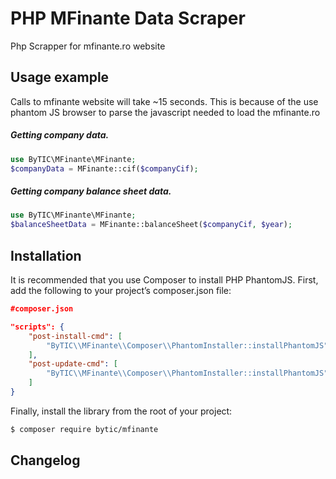 PHP MFinante Data Scraper
=============
Php Scrapper for mfinante.ro website

## Usage example
Calls to mfinante website will take ~15 seconds. 
This is because of the use phantom JS browser to parse the javascript 
needed to load the mfinante.ro 

##### Getting company data.
``` php
use ByTIC\MFinante\MFinante;
$companyData = MFinante::cif($companyCif); 
```

##### Getting company balance sheet data.
``` php
use ByTIC\MFinante\MFinante;
$balanceSheetData = MFinante::balanceSheet($companyCif, $year); 
```


## Installation
It is recommended that you use Composer to install PHP PhantomJS. 
First, add the following to your project’s composer.json file:
``` composer.json
#composer.json

"scripts": {
    "post-install-cmd": [
        "ByTIC\\MFinante\\Composer\\PhantomInstaller::installPhantomJS"
    ],
    "post-update-cmd": [
        "ByTIC\\MFinante\\Composer\\PhantomInstaller::installPhantomJS"
    ]
}
```

Finally, install the library from the root of your project:
``` bash
$ composer require bytic/mfinante
```

## Changelog